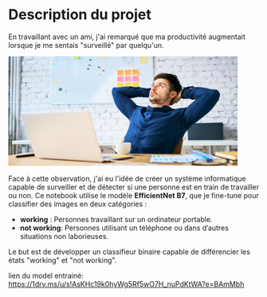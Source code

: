 # Description du projet 

En travaillant avec un ami, j'ai remarqué que ma productivité augmentait lorsque je me sentais "surveillé" par quelqu'un. 

<img src="images/working.jpg" style="width:460px;height:220px;">

Face à cette observation, j'ai eu l'idée de créer un système informatique capable de surveiller et de détecter si une personne est en train de travailler ou non. Ce notebook utilise le modèle **EfficientNet B7**, que je fine-tune pour classifier des images en deux catégories :


- **working** : Personnes travaillant sur un ordinateur portable.
- **not working**:  Personnes utilisant un téléphone ou dans d’autres situations non laborieuses.

Le but est de développer un classifieur binaire capable de différencier les états "working" et "not working".




lien du model entrainé: https://1drv.ms/u/s!AsKHc19k0hyWg5Rf5wO7H_nuPdKtWA?e=BAmMbh
